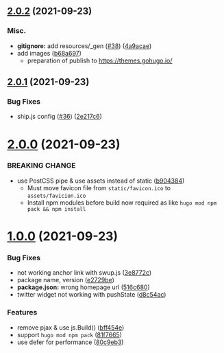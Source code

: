 ## [2.0.2](https://github.com/knokmki612/hugo-fill-and-stroke/compare/v2.0.1...v2.0.2) (2021-09-23)


### Misc.

* **gitignore:**  add resources/_gen ([#38](https://github.com/knokmki612/hugo-fill-and-stroke/pull/38)) ([4a9acae](https://github.com/knokmki612/hugo-fill-and-stroke/commit/da74a9acae4d99ac86406bd36e89c714f5456733))
* add images ([b68a697](https://github.com/knokmki612/hugo-fill-and-stroke/commit/b68a697ccc5b907734bb4c9881fa545264939f5a))
  * preparation of publish to https://themes.gohugo.io/



## [2.0.1](https://github.com/knokmki612/hugo-fill-and-stroke/compare/v1.0.0...v2.0.1) (2021-09-23)


### Bug Fixes

* ship.js config ([#36](https://github.com/knokmki612/hugo-fill-and-stroke/issues/36)) ([2e217c6](https://github.com/knokmki612/hugo-fill-and-stroke/commit/2e217c688d255177f4100abf7460ba37b47b0bee))



# [2.0.0](https://github.com/knokmki612/hugo-fill-and-stroke/compare/v1.0.0...v2.0.0) (2021-09-23)


### BREAKING CHANGE

* use PostCSS pipe & use assets instead of static ([b904384](https://github.com/knokmki612/hugo-fill-and-stroke/commit/b904384dd32ae2b89d61c77cb89d2b95f363a0a2))
  * Must move favicon file from `static/favicon.ico` to `assets/favicion.ico`
  * Install npm modules before build now required as like `hugo mod npm pack && npm install`



# [1.0.0](https://github.com/knokmki612/hugo-fill-and-stroke/compare/v0.4.0...v1.0.0) (2021-09-23)


### Bug Fixes

* not working anchor link with swup.js ([3e8772c](https://github.com/knokmki612/hugo-fill-and-stroke/commit/3e8772c543ff6b7ec912c616556775ce49e561c9))
* package name, version ([e2729be](https://github.com/knokmki612/hugo-fill-and-stroke/commit/e2729beb89bb01698d991e0f2eb8016c078ac472))
* **package.json:** wrong homepage url ([516c680](https://github.com/knokmki612/hugo-fill-and-stroke/commit/516c680a6f94c4c75a9605f0378f001505291fca))
* twitter widget not working with pushState ([d8c54ac](https://github.com/knokmki612/hugo-fill-and-stroke/commit/d8c54acb0f7b054525630702364e48a3d4c7d61c))


### Features

* remove pjax & use js.Build() ([bff454e](https://github.com/knokmki612/hugo-fill-and-stroke/commit/bff454ef858b046f95adfa47b864b795047ac987))
* support `hugo mod npm pack` ([81f7665](https://github.com/knokmki612/hugo-fill-and-stroke/commit/81f766521b80ccab26bcf8b330ffe4574552717f))
* use defer for performance ([80c9eb3](https://github.com/knokmki612/hugo-fill-and-stroke/commit/80c9eb393fa10ae070d78a6ba0a057e6e955a71c))



